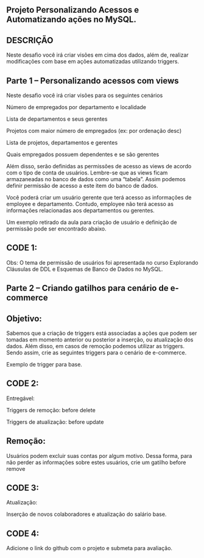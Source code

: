 ## Projeto Personalizando Acessos e Automatizando ações no MySQL.

## DESCRIÇÃO
Neste desafio você irá criar visões em cima dos dados, além de, realizar modificações com base em ações automatizadas utilizando triggers.

## Parte 1 – Personalizando acessos com views 

Neste desafio você irá criar visões para os seguintes cenários 

Número de empregados por departamento e localidade 

Lista de departamentos e seus gerentes 

Projetos com maior número de empregados (ex: por ordenação desc) 

Lista de projetos, departamentos e gerentes 

Quais empregados possuem dependentes e se são gerentes 

Além disso, serão definidas as permissões de acesso as views de acordo com o tipo de conta de usuários. Lembre-se que as views ficam armazaneadas no banco de dados como uma “tabela”. Assim podemos definir permissão de acesso a este item do banco de dados.  

Você poderá criar um usuário gerente que terá acesso as informações de employee e departamento. Contudo, employee não terá acesso as informações relacionadas aos departamentos ou gerentes. 

Um exemplo retirado da aula para criação de usuário e definição de permissão pode ser encontrado abaixo. 

## CODE 1:

Obs: O tema de permissão de usuários foi apresentada no curso Explorando Cláusulas de DDL e Esquemas de Banco de Dados no MySQL. 

  
## Parte 2 – Criando gatilhos para cenário de e-commerce 

## Objetivo: 

Sabemos que a criação de triggers está associadas a ações que podem ser tomadas em momento anterior ou posterior a inserção, ou atualização dos dados. Além disso, em casos de remoção podemos utilizar as triggers. Sendo assim, crie as seguintes triggers para o cenário de e-commerce. 

 
Exemplo de trigger para base.

## CODE 2:

Entregável: 

Triggers de remoção: before delete 

Triggers de atualização: before update 

 
## Remoção:  

Usuários podem excluir suas contas por algum motivo. Dessa forma, para não perder as informações sobre estes usuários, crie um gatilho before remove 

## CODE 3:

Atualização:  

Inserção de novos colaboradores e atualização do salário base. 

## CODE 4:

Adicione o link do github com o projeto e submeta para avaliação. 

